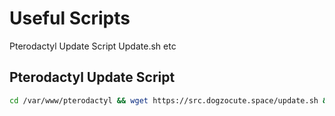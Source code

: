 # Useful Scripts
Pterodactyl Update Script Update.sh
etc

## Pterodactyl Update Script
```bash
cd /var/www/pterodactyl && wget https://src.dogzocute.space/update.sh && bash update.sh
```
